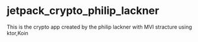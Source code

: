 # jetpack_crypto_philip_lackner
This is the crypto app created by the philip lackner with MVI stracture using ktor,Koin
